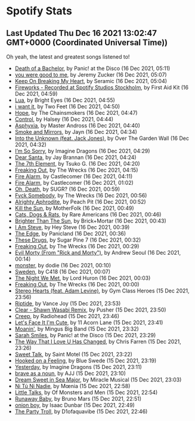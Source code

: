 
# Spotify Stats
## Last Updated Thu Dec 16 2021 13:02:47 GMT+0000 (Coordinated Universal Time))

Oh yeah, the latest and greatest songs listened to!

- [Death of a Bachelor](https://www.last.fm/music/Panic!+at+the+Disco/_/Death+of+a+Bachelor), by Panic! at the Disco (16 Dec 2021, 05:11)
- [you were good to me](https://www.last.fm/music/Jeremy+Zucker/_/you+were+good+to+me), by Jeremy Zucker (16 Dec 2021, 05:07)
- [Keep On Breaking My Heart](https://www.last.fm/music/Seramic/_/Keep+On+Breaking+My+Heart), by Seramic (16 Dec 2021, 05:04)
- [Fireworks - Recorded at Spotify Studios Stockholm](https://www.last.fm/music/First+Aid+Kit/_/Fireworks+-+Recorded+at+Spotify+Studios+Stockholm), by First Aid Kit (16 Dec 2021, 04:59)
- [Lua](https://www.last.fm/music/Bright+Eyes/_/Lua), by Bright Eyes (16 Dec 2021, 04:55)
- [i want it](https://www.last.fm/music/Two+Feet/_/i+want+it), by Two Feet (16 Dec 2021, 04:50)
- [Hope](https://www.last.fm/music/The+Chainsmokers/_/Hope), by The Chainsmokers (16 Dec 2021, 04:47)
- [Control](https://www.last.fm/music/Halsey/_/Control), by Halsey (16 Dec 2021, 04:44)
- [Asphyxia](https://www.last.fm/music/Master+Andross/_/Asphyxia), by Master Andross (16 Dec 2021, 04:40)
- [Smoke and Mirrors](https://www.last.fm/music/Jayn/_/Smoke+and+Mirrors), by Jayn (16 Dec 2021, 04:34)
- [Into the Unknown (feat. Jack Jones)](https://www.last.fm/music/Over+The+Garden+Wall/_/Into+the+Unknown+(feat.+Jack+Jones)), by Over The Garden Wall (16 Dec 2021, 04:32)
- [I’m So Sorry](https://www.last.fm/music/Imagine+Dragons/_/I%E2%80%99m+So+Sorry), by Imagine Dragons (16 Dec 2021, 04:29)
- [Dear Santa](https://www.last.fm/music/Jay+Brannan/_/Dear+Santa), by Jay Brannan (16 Dec 2021, 04:24)
- [The 7th Element](https://www.last.fm/music/Tsuko+G./_/The+7th+Element), by Tsuko G. (16 Dec 2021, 04:20)
- [Freaking Out](https://www.last.fm/music/The+Wrecks/_/Freaking+Out), by The Wrecks (16 Dec 2021, 04:15)
- [Fire Alarm](https://www.last.fm/music/Castlecomer/_/Fire+Alarm), by Castlecomer (16 Dec 2021, 04:11)
- [Fire Alarm](https://www.last.fm/music/Castlecomer/_/Fire+Alarm), by Castlecomer (16 Dec 2021, 01:02)
- [Oh, Death](https://www.last.fm/music/SUGR%3F/_/Oh,+Death), by SUGR? (16 Dec 2021, 00:59)
- [Fvck Somebody](https://www.last.fm/music/The+Wrecks/_/Fvck+Somebody), by The Wrecks (16 Dec 2021, 00:56)
- [Alrighty Aphrodite](https://www.last.fm/music/Peach+Pit/_/Alrighty+Aphrodite), by Peach Pit (16 Dec 2021, 00:52)
- [Kill the Sun](https://www.last.fm/music/MotherFolk/_/Kill+the+Sun), by MotherFolk (16 Dec 2021, 00:49)
- [Cats, Dogs & Rats](https://www.last.fm/music/Rare+Americans/_/Cats,+Dogs+&+Rats), by Rare Americans (16 Dec 2021, 00:46)
- [Brighter Than The Sun](https://www.last.fm/music/Brick%252BMortar/_/Brighter+Than+The+Sun), by Brick+Mortar (16 Dec 2021, 00:43)
- [I Am Steve](https://www.last.fm/music/Hey+Steve/_/I+Am+Steve), by Hey Steve (16 Dec 2021, 00:39)
- [The Edge](https://www.last.fm/music/Panicland/_/The+Edge), by Panicland (16 Dec 2021, 00:36)
- [These Drugs](https://www.last.fm/music/Sugar+Pine+7/_/These+Drugs), by Sugar Pine 7 (16 Dec 2021, 00:32)
- [Freaking Out](https://www.last.fm/music/The+Wrecks/_/Freaking+Out), by The Wrecks (16 Dec 2021, 00:29)
- [Evil Morty (From "Rick and Morty")](https://www.last.fm/music/Andrew+Seoul/_/Evil+Morty+(From+%22Rick+and+Morty%22)), by Andrew Seoul (16 Dec 2021, 00:14)
- [monster](https://www.last.fm/music/dodie/_/monster), by dodie (16 Dec 2021, 00:10)
- [Sweden](https://www.last.fm/music/C418/_/Sweden), by C418 (16 Dec 2021, 00:07)
- [The Night We Met](https://www.last.fm/music/Lord+Huron/_/The+Night+We+Met), by Lord Huron (16 Dec 2021, 00:03)
- [Freaking Out](https://www.last.fm/music/The+Wrecks/_/Freaking+Out), by The Wrecks (16 Dec 2021, 00:00)
- [Stereo Hearts (feat. Adam Levine)](https://www.last.fm/music/Gym+Class+Heroes/_/Stereo+Hearts+(feat.+Adam+Levine)), by Gym Class Heroes (15 Dec 2021, 23:56)
- [Riptide](https://www.last.fm/music/Vance+Joy/_/Riptide), by Vance Joy (15 Dec 2021, 23:53)
- [Clear - Shawn Wasabi Remix](https://www.last.fm/music/Pusher/_/Clear+-+Shawn+Wasabi+Remix), by Pusher (15 Dec 2021, 23:50)
- [Creep](https://www.last.fm/music/Radiohead/_/Creep), by Radiohead (15 Dec 2021, 23:46)
- [Let's Face It I'm Cute](https://www.last.fm/music/11+Acorn+Lane/_/Let%27s+Face+It+I%27m+Cute), by 11 Acorn Lane (15 Dec 2021, 23:41)
- [Moanin'](https://www.last.fm/music/Mingus+Big+Band/_/Moanin%27), by Mingus Big Band (15 Dec 2021, 23:32)
- [Sarah Smiles](https://www.last.fm/music/Panic!+at+the+Disco/_/Sarah+Smiles), by Panic! at the Disco (15 Dec 2021, 23:29)
- [The Way That I Love U Has Changed](https://www.last.fm/music/Chris+Farren/_/The+Way+That+I+Love+U+Has+Changed), by Chris Farren (15 Dec 2021, 23:26)
- [Sweet Talk](https://www.last.fm/music/Saint+Motel/_/Sweet+Talk), by Saint Motel (15 Dec 2021, 23:22)
- [Hooked on a Feeling](https://www.last.fm/music/Blue+Swede/_/Hooked+on+a+Feeling), by Blue Swede (15 Dec 2021, 23:19)
- [Yesterday](https://www.last.fm/music/Imagine+Dragons/_/Yesterday), by Imagine Dragons (15 Dec 2021, 23:11)
- [brave as a noun](https://www.last.fm/music/AJJ/_/brave+as+a+noun), by AJJ (15 Dec 2021, 23:10)
- [Dream Sweet in Sea Major](https://www.last.fm/music/Miracle+Musical/_/Dream+Sweet+in+Sea+Major), by Miracle Musical (15 Dec 2021, 23:03)
- [Ni Tú Ni Nadie](https://www.last.fm/music/M%C5%93nia/_/Ni+T%C3%BA+Ni+Nadie), by Mœnia (15 Dec 2021, 22:58)
- [Little Talks](https://www.last.fm/music/Of+Monsters+and+Men/_/Little+Talks), by Of Monsters and Men (15 Dec 2021, 22:54)
- [Runaway Baby](https://www.last.fm/music/Bruno+Mars/_/Runaway+Baby), by Bruno Mars (15 Dec 2021, 22:51)
- [onion boy](https://www.last.fm/music/Isaac+Dunbar/_/onion+boy), by Isaac Dunbar (15 Dec 2021, 22:49)
- [The Party Troll](https://www.last.fm/music/D1ofaquavibe/_/The+Party+Troll), by D1ofaquavibe (15 Dec 2021, 22:46)
